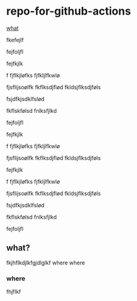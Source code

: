 # repo-for-github-actions
[what](#what--)

fkefejlf


fejfoljfl



fejfkjlk


f
fjflkjløfks
fjfkljlfkwlø


fjsflijsoølfk
fkflksdjflød
fkldsjflksdjføls


fsjdfkjsdklfslød




fkflskfølsd
fnlksfjlkd

fejfoljfl



fejfkjlk


f
fjflkjløfks
fjfkljlfkwlø


fjsflijsoølfk
fkflksdjflød
fkldsjflksdjføls


fejfkjlk


f
fjflkjløfks
fjfkljlfkwlø


fjsflijsoølfk
fkflksdjflød
fkldsjflksdjføls


fsjdfkjsdklfslød




fkflskfølsd
fnlksfjlkd

fejfoljfl

## what?
fkjhflkdjlkfgjdlglkf
where
where

### where
fhjflkf
